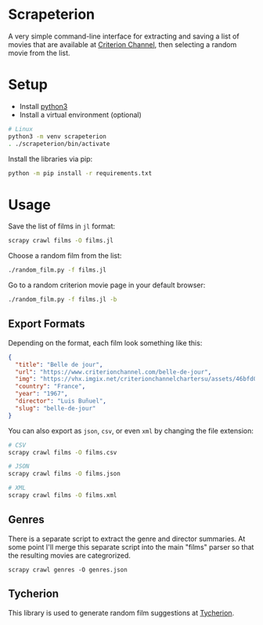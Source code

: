 # Scrapeterion

A very simple command-line interface for extracting and saving a list of
movies that are available at [Criterion Channel](https://films.criterionchannel.com/),
then selecting a random movie from the list.
 
# Setup

- Install [python3](https://www.python.org/download/releases/3.0/)
- Install a virtual environment (optional)

```bash
# Linux
python3 -m venv scrapeterion
. ./scrapeterion/bin/activate
```

Install the libraries via pip:

```bash
python -m pip install -r requirements.txt
```

# Usage

Save the list of films in `jl` format:

```bash
scrapy crawl films -O films.jl
```

Choose a random film from the list:

```bash
./random_film.py -f films.jl
```

Go to a random criterion movie page in your default browser:

```bash
./random_film.py -f films.jl -b
```

## Export Formats

Depending on the format, each film look
something like this:

```json
{
  "title": "Belle de jour", 
  "url": "https://www.criterionchannel.com/belle-de-jour", 
  "img": "https://vhx.imgix.net/criterionchannelchartersu/assets/46bfd0a2-4448-4896-9b0f-cc755e212eb5.jpg", 
  "country": "France", 
  "year": "1967", 
  "director": "Luis Buñuel", 
  "slug": "belle-de-jour"
}
```

You can also export as `json`, `csv`, or even `xml`
by changing the file extension:

```bash
# CSV
scrapy crawl films -O films.csv

# JSON
scrapy crawl films -O films.json

# XML
scrapy crawl films -O films.xml
```

## Genres

There is a separate script to extract the 
genre and director summaries.  At some point I'll
merge this separate script into the main "films" 
parser so that the resulting movies are categrorized. 

```
scrapy crawl genres -O genres.json
```

## Tycherion

This library is used to generate random
film suggestions at [Tycherion](https://mikebridge.github.io/tycherion/).
